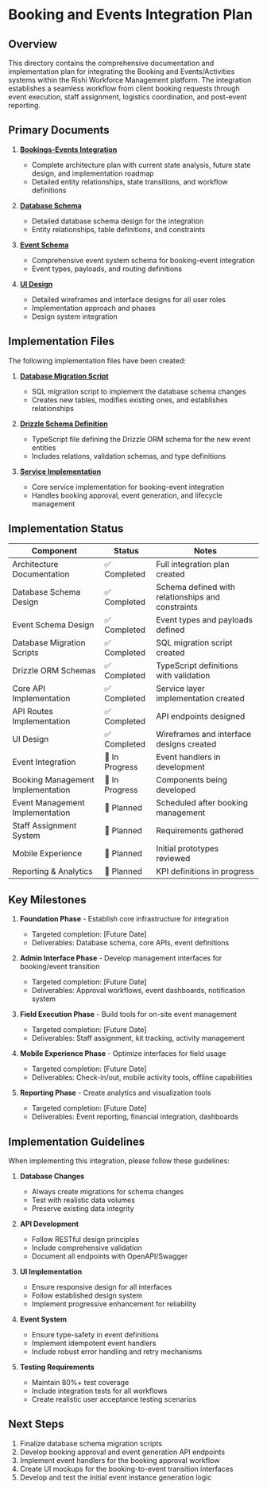 # Booking and Events Integration Plan

## Overview

This directory contains the comprehensive documentation and implementation plan for integrating the Booking and Events/Activities systems within the Rishi Workforce Management platform. The integration establishes a seamless workflow from client booking requests through event execution, staff assignment, logistics coordination, and post-event reporting.

## Primary Documents

1. **[Bookings-Events Integration](bookings-events-integration.md)**
   - Complete architecture plan with current state analysis, future state design, and implementation roadmap
   - Detailed entity relationships, state transitions, and workflow definitions

2. **[Database Schema](database-schema.md)**
   - Detailed database schema design for the integration
   - Entity relationships, table definitions, and constraints

3. **[Event Schema](event-schema.md)**
   - Comprehensive event system schema for booking-event integration
   - Event types, payloads, and routing definitions

4. **[UI Design](ui-design.md)**
   - Detailed wireframes and interface designs for all user roles
   - Implementation approach and phases
   - Design system integration

## Implementation Files

The following implementation files have been created:

1. **[Database Migration Script](implementation/bookings-events-migration.sql)**
   - SQL migration script to implement the database schema changes
   - Creates new tables, modifies existing ones, and establishes relationships

2. **[Drizzle Schema Definition](implementation/events-schema.ts)**
   - TypeScript file defining the Drizzle ORM schema for the new event entities
   - Includes relations, validation schemas, and type definitions

3. **[Service Implementation](implementation/bookings-events-service.ts)**
   - Core service implementation for booking-event integration
   - Handles booking approval, event generation, and lifecycle management

## Implementation Status

| Component | Status | Notes |
|-----------|--------|-------|
| Architecture Documentation | ✅ Completed | Full integration plan created |
| Database Schema Design | ✅ Completed | Schema defined with relationships and constraints |
| Event Schema Design | ✅ Completed | Event types and payloads defined |
| Database Migration Scripts | ✅ Completed | SQL migration script created |
| Drizzle ORM Schemas | ✅ Completed | TypeScript definitions with validation |
| Core API Implementation | ✅ Completed | Service layer implementation created |
| API Routes Implementation | ✅ Completed | API endpoints designed |
| UI Design | ✅ Completed | Wireframes and interface designs created |
| Event Integration | 🔄 In Progress | Event handlers in development |
| Booking Management Implementation | 🔄 In Progress | Components being developed |
| Event Management Implementation | 📅 Planned | Scheduled after booking management |
| Staff Assignment System | 📅 Planned | Requirements gathered |
| Mobile Experience | 📅 Planned | Initial prototypes reviewed |
| Reporting & Analytics | 📅 Planned | KPI definitions in progress |

## Key Milestones

1. **Foundation Phase** - Establish core infrastructure for integration
   - Targeted completion: [Future Date]
   - Deliverables: Database schema, core APIs, event definitions

2. **Admin Interface Phase** - Develop management interfaces for booking/event transition
   - Targeted completion: [Future Date]
   - Deliverables: Approval workflows, event dashboards, notification system

3. **Field Execution Phase** - Build tools for on-site event management
   - Targeted completion: [Future Date]
   - Deliverables: Staff assignment, kit tracking, activity management

4. **Mobile Experience Phase** - Optimize interfaces for field usage
   - Targeted completion: [Future Date]
   - Deliverables: Check-in/out, mobile activity tools, offline capabilities

5. **Reporting Phase** - Create analytics and visualization tools
   - Targeted completion: [Future Date]
   - Deliverables: Event reporting, financial integration, dashboards

## Implementation Guidelines

When implementing this integration, please follow these guidelines:

1. **Database Changes**
   - Always create migrations for schema changes
   - Test with realistic data volumes
   - Preserve existing data integrity

2. **API Development**
   - Follow RESTful design principles
   - Include comprehensive validation
   - Document all endpoints with OpenAPI/Swagger

3. **UI Implementation**
   - Ensure responsive design for all interfaces
   - Follow established design system
   - Implement progressive enhancement for reliability

4. **Event System**
   - Ensure type-safety in event definitions
   - Implement idempotent event handlers
   - Include robust error handling and retry mechanisms

5. **Testing Requirements**
   - Maintain 80%+ test coverage
   - Include integration tests for all workflows
   - Create realistic user acceptance testing scenarios

## Next Steps

1. Finalize database schema migration scripts
2. Develop booking approval and event generation API endpoints
3. Implement event handlers for the booking approval workflow
4. Create UI mockups for the booking-to-event transition interfaces
5. Develop and test the initial event instance generation logic